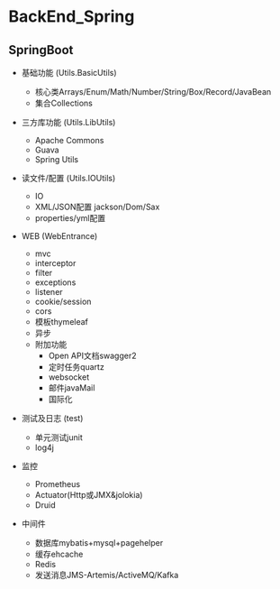 # BackEnd_Spring

## SpringBoot
- 基础功能 (Utils.BasicUtils)
  - 核心类Arrays/Enum/Math/Number/String/Box/Record/JavaBean
  - 集合Collections

- 三方库功能 (Utils.LibUtils)
  - Apache Commons
  - Guava
  - Spring Utils

- 读文件/配置 (Utils.IOUtils)
  - IO
  - XML/JSON配置 jackson/Dom/Sax
  - properties/yml配置
  
- WEB (WebEntrance)
  - mvc
  - interceptor
  - filter
  - exceptions
  - listener
  - cookie/session
  - cors
  - 模板thymeleaf
  - 异步
  - 附加功能
    - Open API文档swagger2
    - 定时任务quartz
    - websocket
    - 邮件javaMail
    - 国际化

- 测试及日志 (test)
  - 单元测试junit
  - log4j

- 监控
  - Prometheus
  - Actuator(Http或JMX&jolokia)
  - Druid

- 中间件
  - 数据库mybatis+mysql+pagehelper
  - 缓存ehcache
  - Redis
  - 发送消息JMS-Artemis/ActiveMQ/Kafka
